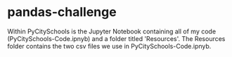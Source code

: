 # pandas-challenge

Within PyCitySchools is the Jupyter Notebook containing all of my code (PyCitySchools-Code.ipnyb) and a folder titled 'Resources'. The Resources folder contains the two csv files we use in PyCitySchools-Code.ipnyb.
